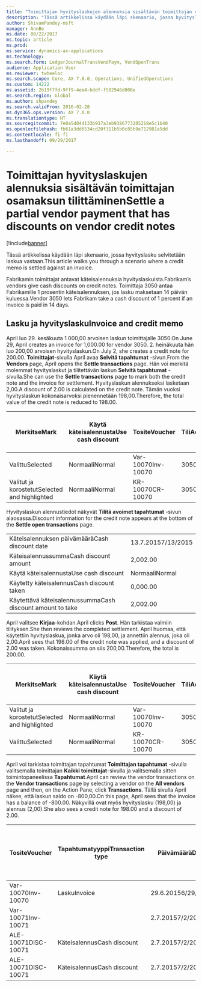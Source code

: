 ```yaml
---
title: "Toimittajan hyvityslaskujen alennuksia sisältävän toimittajan osamaksun tilittäminen"
description: "Tässä artikkelissa käydään läpi skenaario, jossa hyvityslasku selvitetään laskua vastaan."
author: ShivamPandey-msft
manager: AnnBe
ms.date: 08/22/2017
ms.topic: article
ms.prod: 
ms.service: dynamics-ax-applications
ms.technology: 
ms.search.form: LedgerJournalTransVendPaym, VendOpenTrans
audience: Application User
ms.reviewer: twheeloc
ms.search.scope: Core, AX 7.0.0, Operations, UnifiedOperations
ms.custom: 14222
ms.assetid: 2b19f7fd-9ff9-4ee4-bddf-f582946d008e
ms.search.region: Global
ms.author: shpandey
ms.search.validFrom: 2016-02-28
ms.dyn365.ops.version: AX 7.0.0
ms.translationtype: HT
ms.sourcegitcommit: 7e0a5d044133b917a3eb9386773205218e5c1b40
ms.openlocfilehash: fb61a3dd6534cd20f311b5b0c85b9e712981a5dd
ms.contentlocale: fi-fi
ms.lasthandoff: 09/29/2017

---
```


# <a name="settle-a-partial-vendor-payment-that-has-discounts-on-vendor-credit-notes"></a><span data-ttu-id="6705d-103">Toimittajan hyvityslaskujen alennuksia sisältävän toimittajan osamaksun tilittäminen</span><span class="sxs-lookup"><span data-stu-id="6705d-103">Settle a partial vendor payment that has discounts on vendor credit notes</span></span>

[!include[banner](../includes/banner.md)]


<span data-ttu-id="6705d-104">Tässä artikkelissa käydään läpi skenaario, jossa hyvityslasku selvitetään laskua vastaan.</span><span class="sxs-lookup"><span data-stu-id="6705d-104">This article walks you through a scenario where a credit memo is settled against an invoice.</span></span>

<span data-ttu-id="6705d-105">Fabrikamin toimittajat antavat käteisalennuksia hyvityslaskuista.</span><span class="sxs-lookup"><span data-stu-id="6705d-105">Fabrikam’s vendors give cash discounts on credit notes.</span></span> <span data-ttu-id="6705d-106">Toimittaja 3050 antaa Fabrikamille 1 prosentin käteisalennuksen, jos lasku maksetaan 14 päivän kuluessa.</span><span class="sxs-lookup"><span data-stu-id="6705d-106">Vendor 3050 lets Fabrikam take a cash discount of 1 percent if an invoice is paid in 14 days.</span></span>

## <a name="invoice-and-credit-memo"></a><span data-ttu-id="6705d-107">Lasku ja hyvityslasku</span><span class="sxs-lookup"><span data-stu-id="6705d-107">Invoice and credit memo</span></span>
<span data-ttu-id="6705d-108">April luo 29. kesäkuuta 1 000,00 arvoisen laskun toimittajalle 3050.</span><span class="sxs-lookup"><span data-stu-id="6705d-108">On June 29, April creates an invoice for 1,000.00 for vendor 3050.</span></span> <span data-ttu-id="6705d-109">2. heinäkuuta hän luo 200,00 arvoisen hyvityslaskun.</span><span class="sxs-lookup"><span data-stu-id="6705d-109">On July 2, she creates a credit note for 200.00.</span></span> <span data-ttu-id="6705d-110">**Toimittajat**-sivulla April avaa **Selvitä tapahtumat** -sivun.</span><span class="sxs-lookup"><span data-stu-id="6705d-110">From the **Vendors** page, April opens the **Settle transactions** page.</span></span> <span data-ttu-id="6705d-111">Hän voi merkitä molemmat hyvityslaskut ja tilitettävän laskun **Selvitä tapahtumat** -sivulla.</span><span class="sxs-lookup"><span data-stu-id="6705d-111">She can use the **Settle transactions** page to mark both the credit note and the invoice for settlement.</span></span> <span data-ttu-id="6705d-112">Hyvityslaskun alennukseksi lasketaan 2,00.</span><span class="sxs-lookup"><span data-stu-id="6705d-112">A discount of 2.00 is calculated on the credit note.</span></span> <span data-ttu-id="6705d-113">Tämän vuoksi hyvityslaskun kokonaisarvoksi pienennetään 198,00.</span><span class="sxs-lookup"><span data-stu-id="6705d-113">Therefore, the total value of the credit note is reduced to 198.00.</span></span>

| <span data-ttu-id="6705d-114">Merkitse</span><span class="sxs-lookup"><span data-stu-id="6705d-114">Mark</span></span>                     | <span data-ttu-id="6705d-115">Käytä käteisalennusta</span><span class="sxs-lookup"><span data-stu-id="6705d-115">Use cash discount</span></span> | <span data-ttu-id="6705d-116">Tosite</span><span class="sxs-lookup"><span data-stu-id="6705d-116">Voucher</span></span>   | <span data-ttu-id="6705d-117">Tili</span><span class="sxs-lookup"><span data-stu-id="6705d-117">Account</span></span> | <span data-ttu-id="6705d-118">Päivämäärä</span><span class="sxs-lookup"><span data-stu-id="6705d-118">Date</span></span>      | <span data-ttu-id="6705d-119">Eräpäivä</span><span class="sxs-lookup"><span data-stu-id="6705d-119">Due date</span></span>  | <span data-ttu-id="6705d-120">Lasku</span><span class="sxs-lookup"><span data-stu-id="6705d-120">Invoice</span></span> | <span data-ttu-id="6705d-121">Summa tapahtuman valuuttana</span><span class="sxs-lookup"><span data-stu-id="6705d-121">Amount in transaction currency</span></span> | <span data-ttu-id="6705d-122">Valuutta</span><span class="sxs-lookup"><span data-stu-id="6705d-122">Currency</span></span> | <span data-ttu-id="6705d-123">Täsmäytettävä summa</span><span class="sxs-lookup"><span data-stu-id="6705d-123">Amount to settle</span></span> |
|--------------------------|-------------------|-----------|---------|-----------|-----------|---------|--------------------------------|----------|------------------|
| <span data-ttu-id="6705d-124">Valittu</span><span class="sxs-lookup"><span data-stu-id="6705d-124">Selected</span></span>                 | <span data-ttu-id="6705d-125">Normaali</span><span class="sxs-lookup"><span data-stu-id="6705d-125">Normal</span></span>            | <span data-ttu-id="6705d-126">Var-10070</span><span class="sxs-lookup"><span data-stu-id="6705d-126">Inv-10070</span></span> | <span data-ttu-id="6705d-127">3050</span><span class="sxs-lookup"><span data-stu-id="6705d-127">3050</span></span>    | <span data-ttu-id="6705d-128">29.6.2015</span><span class="sxs-lookup"><span data-stu-id="6705d-128">6/29/2015</span></span> | <span data-ttu-id="6705d-129">29.7.2015</span><span class="sxs-lookup"><span data-stu-id="6705d-129">7/29/2015</span></span> | <span data-ttu-id="6705d-130">10070</span><span class="sxs-lookup"><span data-stu-id="6705d-130">10070</span></span>   | <span data-ttu-id="6705d-131">-1 000,00</span><span class="sxs-lookup"><span data-stu-id="6705d-131">-1,000.00</span></span>                      | <span data-ttu-id="6705d-132">USD</span><span class="sxs-lookup"><span data-stu-id="6705d-132">USD</span></span>      | <span data-ttu-id="6705d-133">-990,00</span><span class="sxs-lookup"><span data-stu-id="6705d-133">-990.00</span></span>          |
| <span data-ttu-id="6705d-134">Valitut ja korostetut</span><span class="sxs-lookup"><span data-stu-id="6705d-134">Selected and highlighted</span></span> | <span data-ttu-id="6705d-135">Normaali</span><span class="sxs-lookup"><span data-stu-id="6705d-135">Normal</span></span>            | <span data-ttu-id="6705d-136">KR-10070</span><span class="sxs-lookup"><span data-stu-id="6705d-136">CR-10070</span></span>  | <span data-ttu-id="6705d-137">3050</span><span class="sxs-lookup"><span data-stu-id="6705d-137">3050</span></span>    | <span data-ttu-id="6705d-138">2.7.2015</span><span class="sxs-lookup"><span data-stu-id="6705d-138">7/2/2015</span></span>  | <span data-ttu-id="6705d-139">29.7.2015</span><span class="sxs-lookup"><span data-stu-id="6705d-139">7/29/2015</span></span> |         | <span data-ttu-id="6705d-140">200,00</span><span class="sxs-lookup"><span data-stu-id="6705d-140">200.00</span></span>                         | <span data-ttu-id="6705d-141">USD</span><span class="sxs-lookup"><span data-stu-id="6705d-141">USD</span></span>      | <span data-ttu-id="6705d-142">198,00</span><span class="sxs-lookup"><span data-stu-id="6705d-142">198.00</span></span>           |

<span data-ttu-id="6705d-143">Hyvityslaskun alennustiedot näkyvät **Tilitä avoimet tapahtumat** -sivun alaosassa.</span><span class="sxs-lookup"><span data-stu-id="6705d-143">Discount information for the credit note appears at the bottom of the **Settle open transactions** page.</span></span>

|                              |           |
|------------------------------|-----------|
| <span data-ttu-id="6705d-144">Käteisalennuksen päivämäärä</span><span class="sxs-lookup"><span data-stu-id="6705d-144">Cash discount date</span></span>           | <span data-ttu-id="6705d-145">13.7.2015</span><span class="sxs-lookup"><span data-stu-id="6705d-145">7/13/2015</span></span> |
| <span data-ttu-id="6705d-146">Käteisalennussumma</span><span class="sxs-lookup"><span data-stu-id="6705d-146">Cash discount amount</span></span>         | <span data-ttu-id="6705d-147">2,00</span><span class="sxs-lookup"><span data-stu-id="6705d-147">2.00</span></span>      |
| <span data-ttu-id="6705d-148">Käytä käteisalennusta</span><span class="sxs-lookup"><span data-stu-id="6705d-148">Use cash discount</span></span>            | <span data-ttu-id="6705d-149">Normaali</span><span class="sxs-lookup"><span data-stu-id="6705d-149">Normal</span></span>    |
| <span data-ttu-id="6705d-150">Käytetty käteisalennus</span><span class="sxs-lookup"><span data-stu-id="6705d-150">Cash discount taken</span></span>          | <span data-ttu-id="6705d-151">0,00</span><span class="sxs-lookup"><span data-stu-id="6705d-151">0.00</span></span>      |
| <span data-ttu-id="6705d-152">Käytettävä käteisalennussumma</span><span class="sxs-lookup"><span data-stu-id="6705d-152">Cash discount amount to take</span></span> | <span data-ttu-id="6705d-153">2,00</span><span class="sxs-lookup"><span data-stu-id="6705d-153">2.00</span></span>      |

<span data-ttu-id="6705d-154">April valitsee **Kirjaa**-kohdan.</span><span class="sxs-lookup"><span data-stu-id="6705d-154">April clicks **Post**.</span></span> <span data-ttu-id="6705d-155">Hän tarkistaa valmiin tilityksen.</span><span class="sxs-lookup"><span data-stu-id="6705d-155">She then reviews the completed settlement.</span></span> <span data-ttu-id="6705d-156">April huomaa, että käytettiin hyvityslaskua, jonka arvo oli 198,00, ja annettiin alennus, joka oli 2,00.</span><span class="sxs-lookup"><span data-stu-id="6705d-156">April sees that 198.00 of the credit note was applied, and a discount of 2.00 was taken.</span></span> <span data-ttu-id="6705d-157">Kokonaissumma on siis 200,00.</span><span class="sxs-lookup"><span data-stu-id="6705d-157">Therefore, the total is 200.00.</span></span>

| <span data-ttu-id="6705d-158">Merkitse</span><span class="sxs-lookup"><span data-stu-id="6705d-158">Mark</span></span>                     | <span data-ttu-id="6705d-159">Käytä käteisalennusta</span><span class="sxs-lookup"><span data-stu-id="6705d-159">Use cash discount</span></span> | <span data-ttu-id="6705d-160">Tosite</span><span class="sxs-lookup"><span data-stu-id="6705d-160">Voucher</span></span>   | <span data-ttu-id="6705d-161">Tili</span><span class="sxs-lookup"><span data-stu-id="6705d-161">Account</span></span> | <span data-ttu-id="6705d-162">Päivämäärä</span><span class="sxs-lookup"><span data-stu-id="6705d-162">Date</span></span>      | <span data-ttu-id="6705d-163">Eräpäivä</span><span class="sxs-lookup"><span data-stu-id="6705d-163">Due date</span></span>  | <span data-ttu-id="6705d-164">Lasku</span><span class="sxs-lookup"><span data-stu-id="6705d-164">Invoice</span></span>  | <span data-ttu-id="6705d-165">Summa tapahtuman valuuttana</span><span class="sxs-lookup"><span data-stu-id="6705d-165">Amount in transaction currency</span></span> | <span data-ttu-id="6705d-166">Valuutta</span><span class="sxs-lookup"><span data-stu-id="6705d-166">Currency</span></span> | <span data-ttu-id="6705d-167">Täsmäytettävä summa</span><span class="sxs-lookup"><span data-stu-id="6705d-167">Amount to settle</span></span> |
|--------------------------|-------------------|-----------|---------|-----------|-----------|----------|--------------------------------|----------|------------------|
| <span data-ttu-id="6705d-168">Valitut ja korostetut</span><span class="sxs-lookup"><span data-stu-id="6705d-168">Selected and highlighted</span></span> | <span data-ttu-id="6705d-169">Normaali</span><span class="sxs-lookup"><span data-stu-id="6705d-169">Normal</span></span>            | <span data-ttu-id="6705d-170">Var-10070</span><span class="sxs-lookup"><span data-stu-id="6705d-170">Inv-10070</span></span> | <span data-ttu-id="6705d-171">3050</span><span class="sxs-lookup"><span data-stu-id="6705d-171">3050</span></span>    | <span data-ttu-id="6705d-172">29.6.2015</span><span class="sxs-lookup"><span data-stu-id="6705d-172">6/29/2015</span></span> | <span data-ttu-id="6705d-173">29.7.2015</span><span class="sxs-lookup"><span data-stu-id="6705d-173">7/29/2015</span></span> | <span data-ttu-id="6705d-174">10070</span><span class="sxs-lookup"><span data-stu-id="6705d-174">10070</span></span>    | <span data-ttu-id="6705d-175">-1 000,00</span><span class="sxs-lookup"><span data-stu-id="6705d-175">-1,000.00</span></span>                      | <span data-ttu-id="6705d-176">USD</span><span class="sxs-lookup"><span data-stu-id="6705d-176">USD</span></span>      | <span data-ttu-id="6705d-177">-200,00</span><span class="sxs-lookup"><span data-stu-id="6705d-177">-200.00</span></span>          |
| <span data-ttu-id="6705d-178">Valittu</span><span class="sxs-lookup"><span data-stu-id="6705d-178">Selected</span></span>                 | <span data-ttu-id="6705d-179">Normaali</span><span class="sxs-lookup"><span data-stu-id="6705d-179">Normal</span></span>            | <span data-ttu-id="6705d-180">KR-10070</span><span class="sxs-lookup"><span data-stu-id="6705d-180">CR-10070</span></span>  | <span data-ttu-id="6705d-181">3050</span><span class="sxs-lookup"><span data-stu-id="6705d-181">3050</span></span>    | <span data-ttu-id="6705d-182">2.7.2015</span><span class="sxs-lookup"><span data-stu-id="6705d-182">7/2/2015</span></span>  | <span data-ttu-id="6705d-183">29.7.2015</span><span class="sxs-lookup"><span data-stu-id="6705d-183">7/29/2015</span></span> | <span data-ttu-id="6705d-184">KR-10070</span><span class="sxs-lookup"><span data-stu-id="6705d-184">CR-10070</span></span> | <span data-ttu-id="6705d-185">200,00</span><span class="sxs-lookup"><span data-stu-id="6705d-185">200.00</span></span>                         | <span data-ttu-id="6705d-186">USD</span><span class="sxs-lookup"><span data-stu-id="6705d-186">USD</span></span>      | <span data-ttu-id="6705d-187">198,00</span><span class="sxs-lookup"><span data-stu-id="6705d-187">198.00</span></span>           |

<span data-ttu-id="6705d-188">April voi tarkistaa toimittajan tapahtumat **Toimittajan tapahtumat** -sivulla valitsemalla toimittajan **Kaikki toimittajat**-sivulla ja valitsemalla sitten toimintopaneelissa **Tapahtumat**.</span><span class="sxs-lookup"><span data-stu-id="6705d-188">April can review the vendor transactions on the **Vendor transactions** page by selecting a vendor on the **All vendors** page and then, on the Action Pane, click **Transactions**.</span></span> <span data-ttu-id="6705d-189">Tällä sivulla April näkee, että laskun saldo on -800,00.</span><span class="sxs-lookup"><span data-stu-id="6705d-189">On this page, April sees that the invoice has a balance of -800.00.</span></span> <span data-ttu-id="6705d-190">Näkyvillä ovat myös hyvityslasku (198,00) ja alennus (2,00).</span><span class="sxs-lookup"><span data-stu-id="6705d-190">She also sees a credit note for 198.00 and a discount of 2.00.</span></span>

| <span data-ttu-id="6705d-191">Tosite</span><span class="sxs-lookup"><span data-stu-id="6705d-191">Voucher</span></span>    | <span data-ttu-id="6705d-192">Tapahtumatyyppi</span><span class="sxs-lookup"><span data-stu-id="6705d-192">Transaction type</span></span> | <span data-ttu-id="6705d-193">Päivämäärä</span><span class="sxs-lookup"><span data-stu-id="6705d-193">Date</span></span>      | <span data-ttu-id="6705d-194">Lasku</span><span class="sxs-lookup"><span data-stu-id="6705d-194">Invoice</span></span> | <span data-ttu-id="6705d-195">Summa tapahtuman valuuttana debet</span><span class="sxs-lookup"><span data-stu-id="6705d-195">Amount in transaction currency debit</span></span> | <span data-ttu-id="6705d-196">Summa tapahtuman valuuttana kredit</span><span class="sxs-lookup"><span data-stu-id="6705d-196">Amount in transaction currency credit</span></span> | <span data-ttu-id="6705d-197">Saldo</span><span class="sxs-lookup"><span data-stu-id="6705d-197">Balance</span></span> | <span data-ttu-id="6705d-198">Valuutta</span><span class="sxs-lookup"><span data-stu-id="6705d-198">Currency</span></span> |
|------------|------------------|-----------|---------|--------------------------------------|---------------------------------------|---------|----------|
| <span data-ttu-id="6705d-199">Var-10070</span><span class="sxs-lookup"><span data-stu-id="6705d-199">Inv-10070</span></span>  | <span data-ttu-id="6705d-200">Lasku</span><span class="sxs-lookup"><span data-stu-id="6705d-200">Invoice</span></span>          | <span data-ttu-id="6705d-201">29.6.2015</span><span class="sxs-lookup"><span data-stu-id="6705d-201">6/29/2015</span></span> | <span data-ttu-id="6705d-202">10070</span><span class="sxs-lookup"><span data-stu-id="6705d-202">10070</span></span>   |                                      | <span data-ttu-id="6705d-203">1 000,00</span><span class="sxs-lookup"><span data-stu-id="6705d-203">1,000.00</span></span>                              | <span data-ttu-id="6705d-204">-800,00</span><span class="sxs-lookup"><span data-stu-id="6705d-204">-800.00</span></span> | <span data-ttu-id="6705d-205">USD</span><span class="sxs-lookup"><span data-stu-id="6705d-205">USD</span></span>      |
| <span data-ttu-id="6705d-206">Var-10071</span><span class="sxs-lookup"><span data-stu-id="6705d-206">Inv-10071</span></span>  |                  | <span data-ttu-id="6705d-207">2.7.2015</span><span class="sxs-lookup"><span data-stu-id="6705d-207">7/2/2015</span></span>  | <span data-ttu-id="6705d-208">CR10071</span><span class="sxs-lookup"><span data-stu-id="6705d-208">CR10071</span></span> | <span data-ttu-id="6705d-209">200,00</span><span class="sxs-lookup"><span data-stu-id="6705d-209">200.00</span></span>                               |                                       | <span data-ttu-id="6705d-210">0,00</span><span class="sxs-lookup"><span data-stu-id="6705d-210">0.00</span></span>    | <span data-ttu-id="6705d-211">USD</span><span class="sxs-lookup"><span data-stu-id="6705d-211">USD</span></span>      |
| <span data-ttu-id="6705d-212">ALE-10071</span><span class="sxs-lookup"><span data-stu-id="6705d-212">DISC-10071</span></span> |  <span data-ttu-id="6705d-213">Käteisalennus</span><span class="sxs-lookup"><span data-stu-id="6705d-213">Cash discount</span></span>   | <span data-ttu-id="6705d-214">2.7.2015</span><span class="sxs-lookup"><span data-stu-id="6705d-214">7/2/2015</span></span>  |         | <span data-ttu-id="6705d-215">2,00</span><span class="sxs-lookup"><span data-stu-id="6705d-215">2.00</span></span>                                 |                                       | <span data-ttu-id="6705d-216">0,00</span><span class="sxs-lookup"><span data-stu-id="6705d-216">0.00</span></span>    | <span data-ttu-id="6705d-217">USD</span><span class="sxs-lookup"><span data-stu-id="6705d-217">USD</span></span>      |
| <span data-ttu-id="6705d-218">ALE-10071</span><span class="sxs-lookup"><span data-stu-id="6705d-218">DISC-10071</span></span> |  <span data-ttu-id="6705d-219">Käteisalennus</span><span class="sxs-lookup"><span data-stu-id="6705d-219">Cash discount</span></span>   | <span data-ttu-id="6705d-220">2.7.2015</span><span class="sxs-lookup"><span data-stu-id="6705d-220">7/2/2015</span></span>  |         |                                      | <span data-ttu-id="6705d-221">2,00</span><span class="sxs-lookup"><span data-stu-id="6705d-221">2.00</span></span>                                  | <span data-ttu-id="6705d-222">0,00</span><span class="sxs-lookup"><span data-stu-id="6705d-222">0.00</span></span>    | <span data-ttu-id="6705d-223">USD</span><span class="sxs-lookup"><span data-stu-id="6705d-223">USD</span></span>      |






